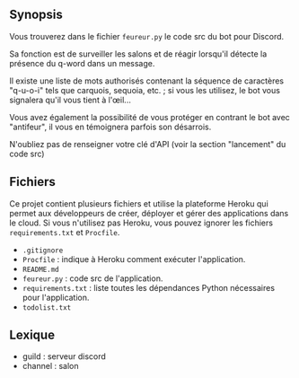 ## Synopsis
Vous trouverez dans le fichier `feureur.py` le code src du bot pour Discord.

Sa fonction est de surveiller les salons et de réagir lorsqu'il détecte la présence du q-word dans un message.

Il existe une liste de mots authorisés contenant la séquence de caractères "q-u-o-i" tels que carquois, sequoia, etc. ; si vous les utilisez, le bot vous signalera qu'il vous tient à l'œil...

Vous avez également la possibilité de vous protéger en contrant le bot avec "antifeur", il vous en témoignera parfois son désarrois.

N'oubliez pas de renseigner votre clé d'API (voir la section "lancement" du code src)

## Fichiers
Ce projet contient plusieurs fichiers et utilise la plateforme Heroku qui permet aux développeurs de créer, déployer et gérer des applications dans le cloud. Si vous n'utilisez pas Heroku, vous pouvez ignorer les fichiers `requirements.txt` et `Procfile`.
- `.gitignore`
- `Procfile` : indique à Heroku comment exécuter l'application.
- `README.md`
- `feureur.py` : code src de l'application.
- `requirements.txt` : liste toutes les dépendances Python nécessaires pour l'application.
- `todolist.txt`

## Lexique
- guild : serveur discord
- channel : salon